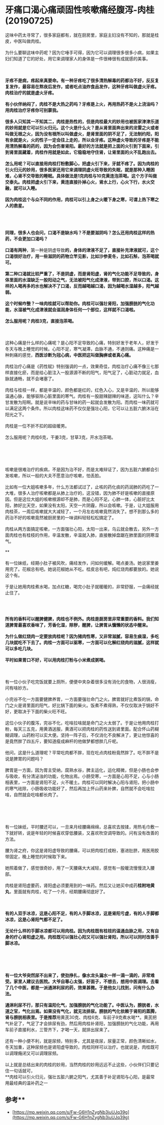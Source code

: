 # 牙痛口渴心痛顽固性咳嗽痛经腹泻-肉桂(20190725)

这味中药太寻常了，很多家庭都有，就在厨房里，家庭主妇没有不知的，那就是桂皮，中医叫做肉桂。<br /> <br />为什么要聊这味中药呢？因为它唾手可得，因为它可以调理很多很多小病，如果主妇们知道了它的好处，用它来调理家人的身体是一件很棒很有成就感的美事。<br /> <br />**<br /> <br />牙疼不是病，疼起来真要命。有一种牙疼吃了很多清热解毒的药都治不好，反反复复发作，最容易在熬夜后发作，或者吃点油炸食品发作，这种牙疼叫做虚火牙疼。肉桂治疗的就是虚火牙疼。<br /> <br />有小伙伴纳闷了，肉桂不是大热之药吗？牙疼是上火，再用热药不是火上浇油吗？用肉桂治疗牙疼你可别蒙我。<br /> <br />很多人只知其一不知其二，肉桂是热性的，但是肉桂最大的妙用也被医家津津乐道的妙用就是它可以引火归元。这个火是什么火？是从肾里面奔出来的龙雷之火或者叫做无根之火，因为没有根所以叫做虚火，是肾里面的阴不足了，无法制约阳，阳有余就是火，火的性子一定会往上走的，所以会牙疼。这种虚火导致的牙疼是不能用清热解毒的药的，因为会伤害肾阳。最好的方法就是把上面的火引到下面来，引到肾里面藏着，肉桂作用就是如此，它稳稳地守住肾，让肾里面的火不乱跑出去。<br /> <br />怎么用呢？可以直接用肉桂打粉敷脚心，把虚火引下来，牙就不疼了。因为肉桂的引火归元的妙用，很多医家还用它来调理阴虚火旺导致的失眠，就是那种入睡困难，心肾不交导致的睡眠。具体做法是1克肉桂与10克黄连泡茶喝。这个方子叫做交泰丸。肉桂把虚火引下来，黄连直接扑掉心火，肾水上行，心火下行，水火交融，就可以入睡。<br /> <br />因为肉桂这个与众不同的作用，肉桂可以引上身之火暖下身之寒，可谓上热下寒之人的救星。<br /> <br />**<br />**<br /> <br />同理，很多人也会问，口渴不是缺水吗？不是要滋阴吗？怎么还用肉桂这样的热药，不会更加口渴吗？<br /> <br />口渴有两种**，第一种是阴虚导致**的，身体的津液不足了，直接补充津液就可，这个口渴很好治疗，用一些滋阴的药物立竿见影，比如沙参麦冬，比如石斛，泡茶喝就可。<br /> <br />第二种口渴就比较严重了，不是阴虚，**而是肾阳虚，肾的气化功能不足导致的**，身体里面的水湿缺乏一股阳动之气，无法被阳气化成津液，带到口腔，所以口渴。**这样的人喝再多的水也解决不了口渴，反而越喝越口渴，因为越喝水湿越多，阳气越弱。**<br /> <br />这个时候咋整？一味肉桂就可以帮助你。肉桂可以强壮肾阳，加强膀胱的气化功能，水湿被气化成津液就会滋润身体任何一个部位，这样就不口渴啦。<br /> <br />怎么服用呢？**肉桂3克，直接泡茶喝**。<br /> <br />**<br /> <br />这种心痛是什么样的心痛呢？是心阳不足导致的心痛，特别好发于老年人，好发于冬天与晚上睡觉的时候。心阳不足，寒气凝滞，血脉不通，不通则痛。这种痛是一种刺痛的感觉，**西医诊断为冠心病，中医把这叫做胸痹或者真心痛。**<br /> <br />肉桂治疗心痛是《药性赋》特别强调的一点，效果奇佳，肉桂治疗心痛不像三七那样直接化瘀，而是给心脏注入一股源源不断的阳气，阳气足了，心脏动力就足，血脉就通畅，就不会堵塞了。<br /> <br />肉桂与桂枝一样，都是辛温的，颜色都是红的，红色入心，又是辛温的，所以能够温通心脉，能够驱除心脏里面的寒气。肉桂有一股甜辣甜辣的味道，这叫什么？辛甘发散为阳啊。就是说辛味的药与甘味的药一起就会发散为阳。而肉桂一味药就可以满足这两个条件。所以肉桂这味药不仅仅是强壮心阳，它可以让五脏六腑沐浴在阳光之下。<br /> <br />肉桂是一位不折不扣的超级暖男。<br /> <br />怎么服用呢？肉桂6克，干姜3克，甘草3克，开水泡茶喝。<br /> <br />
<br />**<br />**<br /> <br />咳嗽是很难治疗的疾病，不是因为治不好，而是太难辩证了，因为五脏六腑都会引发咳嗽，所以一般的大夫不愿意治疗咳嗽，怕丢脸。<br /> <br />比如有一位大姐咳嗽多年，什么方法都试过了，止咳的药化痰的药润肺的药吃了一大堆，很多人治疗咳嗽都是从肺上治疗的，这没错，因为肺不好是咳嗽的直接原因。但是这位大姐的咳嗽根源却不是肺，而是心阳不足。心肺一体，心脏好比太阳，肺好比天空，如果没有太阳，天空一片阴霾，所以会咳嗽。于是，让大姐服用肉桂茶，一周后咳嗽就大大减轻了，一个月左右咳嗽竟然消失了。想不到那么多的药治不好的咳嗽竟然被厨房里的一味调料轻轻松松搞定了。<br /> <br />肉桂从两方面搞定咳嗽，一方面强壮心阳，太阳一出来，乌云就会散去，另外一方面肉桂也有桂枝的作用，辛温发散，辛温就入肺，直接散掉盘踞在肺里面的阴寒湿气。<br /> <br />**<br /> <br />有一位妹纸，经期小肚子被风吹，痛经发作，问如何缓解。喝点姜汤。她说家里姜用完了。花椒总有吧。她说花椒她从不吃。桂皮总有吧，炖红烧肉都要放的。她说这个有。<br /> <br />于是让她用肉桂煮水喝，加点红糖，喝完小肚子就暖暖的，非常舒服，一会痛经就止住了。

 <br />**<br /> <br />所有的香料可以醒脾健脾，肉桂也不例外。肉桂是厨房里非常重要的香料。我们知道脾胃最喜欢香味了，芳香化湿，除秽，醒脾，让脾胃从慵懒的状态中醒来。<br /> <br />为什么做红烧肉一定要放肉桂呢？因为猪肉性寒，又非常滋腻，容易生痰湿，多吃几块就吃不下去了。肉桂一方面可以驱寒，一方面可以化解红绕肉的滋腻，这样就可以多吃几块。<br /> <br />平时如果胃口不好，可以用肉桂打粉与小米煮成粥喝。<br /> <br />**<br /> <br />有一位小伙子吃完饭就要上厕所，便便中夹杂着很多没有消化的食物，人很消瘦，问有啥妙方。<br /> <br />小完谷不化一方面要健脾养胃，一方面要强壮命门之火。脾胃就好比煮饭的锅，命门之火是肾里面的阳气，好比锅下面的柴火。饭煮不煮得熟，不仅仅取决于锅好不好，更取决于下面的柴火旺不旺。<br /> <br />这位小伙子的腹泻，完谷不化，吃啥拉啥就是命门之火太弱了。于是让他用肉桂打粉，每天三五克，用黄酒送服，黄酒可以把肉桂的药性送到肾里面。配合怀山药糊糊调理，山药粉可以实大便。坚持一阵子后，不仅消化不良解决了，更让他惊喜的是竟然胖了四五斤，要知道瘦成麻杆的他做梦都想胖几斤呢。<br /> <br />他问，这是什么道理呢？平常吃肉都不胖，现在吃点肉桂粉竟然胖了。吃不胖不是说是脾胃的问题吗？<br /> <br />脾胃是一方面，因为胃主受纳，腐熟水谷，脾主运化，运化精微，但是小肠也会参与吸收，有分清泌浊的功能，化物出焉。小肠受寒，一方面是心阳不足，心与小肠相表里，一方面是肾阳不足，火不暖土。肉桂可以同时解决心阳与肾阳，把小肠中的寒气祛除，小肠吸收功能好了，然后再加上怀山药来补脾，自然就不会吃啥拉啥，自然就会吃啥都长肉了。<br /> <br />
<br />**<br />**<br /> <br />有一位妹纸，平时腰还可以，一旦来月经腰痛绵绵，总喜欢去按揉，用热毛巾敷一下就好转，说是年轻的时候喜欢穿低腰装，又喜欢吹空调导致的。问有没有改善的方法。<br /> <br />腰为肾之府，你这是肾阳虚导致的腰痛，可以把肉桂打成粉，塞进肚脐，用医用胶带固定，晚上睡觉的时候取下来。<br /> <br />她照着做了，感觉很奇妙，用了一天腰痛大大减轻，感觉有一股暖流慢慢流入腰部。<br /> <br />肉桂是肾阳虚要药，肾阳虚必须要用到的一味药。然后又让她买中成药**桂附地黄丸**，里面就有肉桂，吃了一个月，经期腰痛彻底好了。<br /> <br />**<br /> <br />有的人双手冰凉，这是心阳不足，有的人手脚冰凉，这是肾阳亏虚，有的人手脚都冰凉，这是心肾阳气都不足了。<br /> <br />无论什么样的手脚冰凉都可以用肉桂。因为肉桂既有桂枝的温通血脉之用，又有自身的疗心肾阳虚之用。肉桂既可以强壮心阳又可以强壮肾阳，所以可以同时改善手脚冰凉。<br /> <br />
<br />**<br />**<br /> <br />有一位大爷突然尿不出来了，使劲挣扎，像水龙头漏水一样一滴一滴的，非常难受。家里人建议去医院。大爷自尊心太强，好面子，不想去，想用中医调理。去看了几个中医，都是一派通淋利尿的药，效果甚微。于是他女儿找到，问有什么办法。<br /> <br />通淋利尿不行，那只有温阳化气，加强膀胱的气化功能了。中医认为，膀胱者，水道之官，气化出焉。如果没有气化，就无法排尿。膀胱的气化依赖于肾阳的蒸腾，肾与膀胱相表里。于是推荐**用黄芪30克、肉桂6克、车前子9克煮水喝**。黄芪把气补足了，气足了才会排尿有劲，然后用肉桂补肾阳，加强膀胱的气化功能，再用车前子直接利水，三管齐下，才喝一天，就排出尿来了。<br /> <br />还有一种小便不利，就是尿频，特别多，尤其是夜尿，尿量正常，颜色清晰如水，冬天加重，这种尿频也是肾阳虚导致的，肉桂同样可以治疗。也就说是，肉桂既可以调理癃闭又可以调理尿频。<br /> <br />以上就是总结出来的肉桂的妙用，当然肉桂的妙用远远不止这些，小伙伴们只要记住一句话就可，<br />**肉桂可以引火归元，强壮五脏六腑之阳气，尤其善于补足肾阳与心阳，是最常用最经典的温补药之一

## 参考**

- [https://mp.weixin.qq.com/s/Fw-G6H1nZygNb3iuUJq39g](https://mp.weixin.qq.com/s/Fw-G6H1nZygNb3iuUJq39g)
